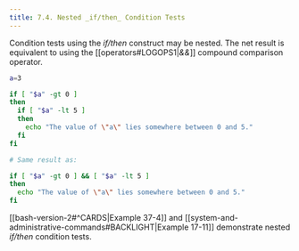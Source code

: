 ```yaml
---
title: 7.4. Nested _if/then_ Condition Tests
---
```


Condition tests using the _if/then_ construct may be nested. The net result is equivalent to using the [[operators#LOGOPS1|_&&_]] compound comparison operator.

```bash
a=3

if [ "$a" -gt 0 ]
then
  if [ "$a" -lt 5 ]
  then
    echo "The value of \"a\" lies somewhere between 0 and 5."
  fi
fi

# Same result as:

if [ "$a" -gt 0 ] && [ "$a" -lt 5 ]
then
  echo "The value of \"a\" lies somewhere between 0 and 5."
fi
```

[[bash-version-2#^CARDS|Example 37-4]] and [[system-and-administrative-commands#BACKLIGHT|Example 17-11]] demonstrate nested _if/then_ condition tests.
